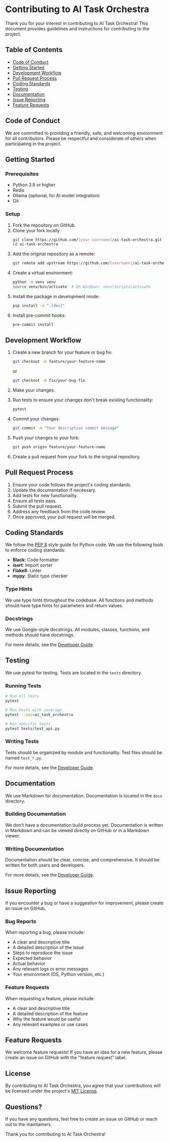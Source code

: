 # Contributing to AI Task Orchestra

Thank you for your interest in contributing to AI Task Orchestra! This document provides guidelines and instructions for contributing to the project.

## Table of Contents

- [Code of Conduct](#code-of-conduct)
- [Getting Started](#getting-started)
- [Development Workflow](#development-workflow)
- [Pull Request Process](#pull-request-process)
- [Coding Standards](#coding-standards)
- [Testing](#testing)
- [Documentation](#documentation)
- [Issue Reporting](#issue-reporting)
- [Feature Requests](#feature-requests)

## Code of Conduct

We are committed to providing a friendly, safe, and welcoming environment for all contributors. Please be respectful and considerate of others when participating in the project.

## Getting Started

### Prerequisites

- Python 3.8 or higher
- Redis
- Ollama (optional, for AI model integration)
- Git

### Setup

1. Fork the repository on GitHub.
2. Clone your fork locally:
   ```bash
   git clone https://github.com/[your-username]/ai-task-orchestra.git
   cd ai-task-orchestra
   ```
3. Add the original repository as a remote:
   ```bash
   git remote add upstream https://github.com/[username]/ai-task-orchestra.git
   ```
4. Create a virtual environment:
   ```bash
   python -m venv venv
   source venv/bin/activate  # On Windows: venv\Scripts\activate
   ```
5. Install the package in development mode:
   ```bash
   pip install -e ".[dev]"
   ```
6. Install pre-commit hooks:
   ```bash
   pre-commit install
   ```

## Development Workflow

1. Create a new branch for your feature or bug fix:
   ```bash
   git checkout -b feature/your-feature-name
   ```
   or
   ```bash
   git checkout -b fix/your-bug-fix
   ```

2. Make your changes.

3. Run tests to ensure your changes don't break existing functionality:
   ```bash
   pytest
   ```

4. Commit your changes:
   ```bash
   git commit -m "Your descriptive commit message"
   ```

5. Push your changes to your fork:
   ```bash
   git push origin feature/your-feature-name
   ```

6. Create a pull request from your fork to the original repository.

## Pull Request Process

1. Ensure your code follows the project's coding standards.
2. Update the documentation if necessary.
3. Add tests for new functionality.
4. Ensure all tests pass.
5. Submit the pull request.
6. Address any feedback from the code review.
7. Once approved, your pull request will be merged.

## Coding Standards

We follow the [PEP 8](https://www.python.org/dev/peps/pep-0008/) style guide for Python code. We use the following tools to enforce coding standards:

- **Black**: Code formatter
- **isort**: Import sorter
- **Flake8**: Linter
- **mypy**: Static type checker

### Type Hints

We use type hints throughout the codebase. All functions and methods should have type hints for parameters and return values.

### Docstrings

We use Google-style docstrings. All modules, classes, functions, and methods should have docstrings.

For more details, see the [Developer Guide](docs/developer-guide.md).

## Testing

We use pytest for testing. Tests are located in the `tests` directory.

### Running Tests

```bash
# Run all tests
pytest

# Run tests with coverage
pytest --cov=ai_task_orchestra

# Run specific tests
pytest tests/test_api.py
```

### Writing Tests

Tests should be organized by module and functionality. Test files should be named `test_*.py`.

For more details, see the [Developer Guide](docs/developer-guide.md).

## Documentation

We use Markdown for documentation. Documentation is located in the `docs` directory.

### Building Documentation

We don't have a documentation build process yet. Documentation is written in Markdown and can be viewed directly on GitHub or in a Markdown viewer.

### Writing Documentation

Documentation should be clear, concise, and comprehensive. It should be written for both users and developers.

For more details, see the [Developer Guide](docs/developer-guide.md).

## Issue Reporting

If you encounter a bug or have a suggestion for improvement, please create an issue on GitHub.

### Bug Reports

When reporting a bug, please include:

- A clear and descriptive title
- A detailed description of the issue
- Steps to reproduce the issue
- Expected behavior
- Actual behavior
- Any relevant logs or error messages
- Your environment (OS, Python version, etc.)

### Feature Requests

When requesting a feature, please include:

- A clear and descriptive title
- A detailed description of the feature
- Why the feature would be useful
- Any relevant examples or use cases

## Feature Requests

We welcome feature requests! If you have an idea for a new feature, please create an issue on GitHub with the "feature request" label.

## License

By contributing to AI Task Orchestra, you agree that your contributions will be licensed under the project's [MIT License](LICENSE).

## Questions?

If you have any questions, feel free to create an issue on GitHub or reach out to the maintainers.

Thank you for contributing to AI Task Orchestra!
